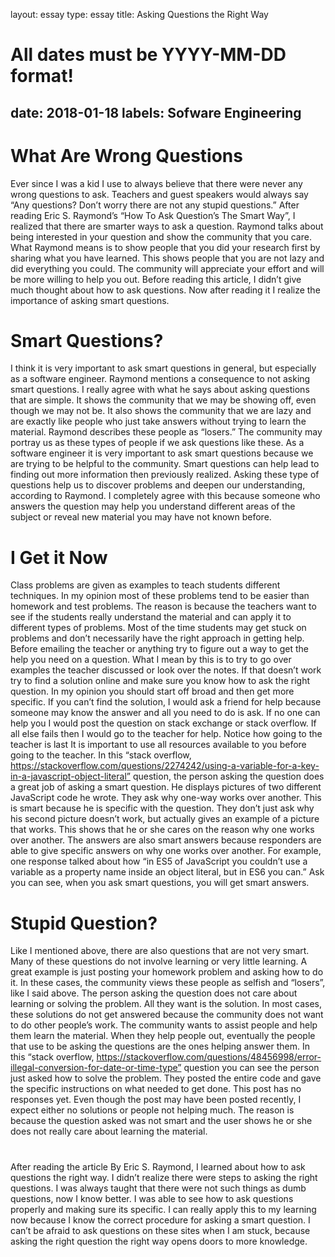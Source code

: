 layout: essay
type: essay
title: Asking Questions the Right Way
# All dates must be YYYY-MM-DD format!
date: 2018-01-18
labels: Sofware Engineering 
---
# What Are Wrong Questions
Ever since I was a kid I use to always believe that there were never any wrong questions to ask. Teachers 
and guest speakers would always say “Any questions? Don’t worry there are not any stupid questions.”
After reading Eric S. Raymond’s “How To Ask Question’s The Smart Way”, I realized that there are
smarter ways to ask a question. Raymond talks about being interested in your question and show the
community that you care. What Raymond means is to show people that you did your research first by
sharing what you have learned. This shows people that you are not lazy and did everything you could.
The community will appreciate your effort and will be more willing to help you out. Before reading this
article, I didn’t give much thought about how to ask questions. Now after reading it I realize the
importance of asking smart questions.
# Smart Questions?
I think it is very important to ask smart questions in general, but especially as a software engineer.
Raymond mentions a consequence to not asking smart questions. I really agree with what he says about
asking questions that are simple. It shows the community that we may be showing off, even though we
may not be. It also shows the community that we are lazy and are exactly like people who just take
answers without trying to learn the material. Raymond describes these people as “losers.” The community
may portray us as these types of people if we ask questions like these. As a software engineer it is very
important to ask smart questions because we are trying to be helpful to the community. Smart questions
can help lead to finding out more information then previously realized. Asking these type of questions
help us to discover problems and deepen our understanding, according to Raymond. I completely agree
with this because someone who answers the question may help you understand different areas of the
subject or reveal new material you may have not known before.
# I Get it Now 
Class problems are given as examples to teach students different techniques. In my opinion most of these
problems tend to be easier than homework and test problems. The reason is because the teachers want to
see if the students really understand the material and can apply it to different types of problems. Most of
the time students may get stuck on problems and don’t necessarily have the right approach in getting help.
Before emailing the teacher or anything try to figure out a way to get the help you need on a question.
What I mean by this is to try to go over examples the teacher discussed or look over the notes. If that
doesn’t work try to find a solution online and make sure you know how to ask the right question. In my
opinion you should start off broad and then get more specific. If you can’t find the solution, I would ask a
friend for help because someone may know the answer and all you need to do is ask. If no one can help
you I would post the question on stack exchange or stack overflow. If all else fails then I would go to the
teacher for help. Notice how going to the teacher is last It is important to use all resources available to you
before going to the teacher. In this “stack overflow,
https://stackoverflow.com/questions/2274242/using-a-variable-for-a-key-in-a-javascript-object-literal”
question, the person asking the question does a great job of asking a smart question. He displays pictures
of two different JavaScript code he wrote. They ask why one-way works over another. This is smart
because he is specific with the question. They don’t just ask why his second picture doesn’t work, but
actually gives an example of a picture that works. This shows that he or she cares on the reason why one
works over another. The answers are also smart answers because responders are able to give specific
answers on why one works over another. For example, one response talked about how “in ES5 of
JavaScript you couldn’t use a variable as a property name inside an object literal, but in ES6 you can.”
Ask you can see, when you ask smart questions, you will get smart answers.
# Stupid Question? 
Like I mentioned above, there are also questions that are not very smart. Many of these questions do not
involve learning or very little learning. A great example is just posting your homework problem and
asking how to do it. In these cases, the community views these people as selfish and “losers”, like I said
above. The person asking the question does not care about learning or solving the problem. All they want
is the solution. In most cases, these solutions do not get answered because the community does not want
to do other people’s work. The community wants to assist people and help them learn the material. When
they help people out, eventually the people that use to be asking the questions are the ones helping answer
them. In this “stack overflow,
https://stackoverflow.com/questions/48456998/error-illegal-conversion-for-date-or-time-type​” question
you can see the person just asked how to solve the problem. They posted the entire code and gave the
specific instructions on what needed to get done. This post has no responses yet. Even though the post
may have been posted recently, I expect either no solutions or people not helping much. The reason is
because the question asked was not smart and the user shows he or she does not really care about learning
the material.
#
After reading the article By Eric S. Raymond, I learned about how to ask questions the right way. I didn’t
realize there were steps to asking the right questions. I was always taught that there were not such things
as dumb questions, now I know better. I was able to see how to ask questions properly and making sure
its specific. I can really apply this to my learning now because I know the correct procedure for asking a
smart question. I can’t be afraid to ask questions on these sites when I am stuck, because asking the right
question the right way opens doors to more knowledge.


